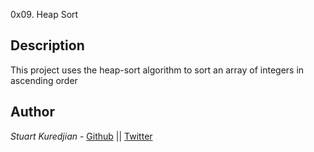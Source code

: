 0x09. Heap Sort

## Description
This project uses the heap-sort algorithm to sort an array of integers in ascending order
## Author

*Stuart Kuredjian* - [Github](https://github.com/dbconfession78) || [Twitter](https://twitter.com/StueyGK)
